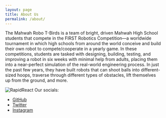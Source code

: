 ```yaml
---
layout: page
title: About Us
permalink: /about/
---
```


The Mahwah Robo T-Birds is a team of bright, driven Mahwah High School students that compete in the FIRST Robotics Competition—a worldwide tournament in which high schools from around the world conceive and build their own robot to compete/cooperate in a yearly game. In these competitions, students are tasked with designing, building, testing, and improving a robot in six weeks with minimal help from adults, placing them into a near-perfect simulation of the real-world engineering process. In just the past few years, they have built robots that can shoot balls into different-sized hoops, traverse through different types of obstacles, lift themselves up from the ground, and more.

![RapidReact](https://secureservercdn.net/50.62.90.29/ygj.f73.myftpupload.com/wp-content/uploads/2022/01/RAPID_REACT_Logo_Horizontal_RGB_FullColorReverse-01-2048x761.png)
Our socials:
- [GitHub](https://github.com/FRCTeam1672)
- [Twitter](https://twitter.com/FRCTeam1672)
- [Instagram](https://www.instagram.com/frcteam1672)
